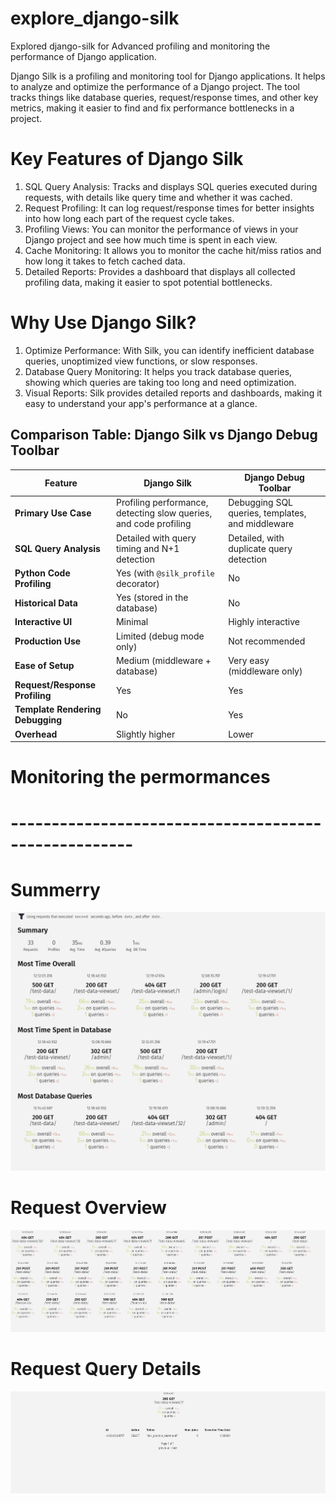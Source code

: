 # explore_django-silk
Explored django-silk for Advanced profiling and monitoring the performance of Django application.

Django Silk is a profiling and monitoring tool for Django applications. It helps to analyze and optimize the performance of a Django project. The tool tracks things like database queries, request/response times, and other key metrics, making it easier to find and fix performance bottlenecks in a project.

# Key Features of Django Silk
1. SQL Query Analysis: Tracks and displays SQL queries executed during requests, with details like query time and whether it was cached.
2. Request Profiling: It can log request/response times for better insights into how long each part of the request cycle takes.
3. Profiling Views: You can monitor the performance of views in your Django project and see how much time is spent in each view.
4. Cache Monitoring: It allows you to monitor the cache hit/miss ratios and how long it takes to fetch cached data.
5. Detailed Reports: Provides a dashboard that displays all collected profiling data, making it easier to spot potential bottlenecks.


# Why Use Django Silk?
1. Optimize Performance: With Silk, you can identify inefficient database queries, unoptimized view functions, or slow responses.
2. Database Query Monitoring: It helps you track database queries, showing which queries are taking too long and need optimization.
3. Visual Reports: Silk provides detailed reports and dashboards, making it easy to understand your app's performance at a glance.



## Comparison Table: Django Silk vs Django Debug Toolbar

| **Feature**                    | **Django Silk**                           | **Django Debug Toolbar**               |
|--------------------------------|------------------------------------------|----------------------------------------|
| **Primary Use Case**            | Profiling performance, detecting slow queries, and code profiling | Debugging SQL queries, templates, and middleware |
| **SQL Query Analysis**          | Detailed with query timing and N+1 detection | Detailed, with duplicate query detection |
| **Python Code Profiling**       | Yes (with `@silk_profile` decorator)     | No                                     |
| **Historical Data**             | Yes (stored in the database)             | No                                     |
| **Interactive UI**              | Minimal                                  | Highly interactive                     |
| **Production Use**              | Limited (debug mode only)                | Not recommended                        |
| **Ease of Setup**               | Medium (middleware + database)           | Very easy (middleware only)            |
| **Request/Response Profiling**  | Yes                                      | Yes                                    |
| **Template Rendering Debugging**| No                                       | Yes                                    |
| **Overhead**                    | Slightly higher                          | Lower                                  |





# Monitoring the permormances
# -----------------------------------------------------

# Summerry
![alt text](<Screenshot from 2024-12-11 18-20-35.png>)

# Request Overview
![alt text](<Screenshot from 2024-12-11 18-20-47.png>)

# Request Query Details
![alt text](<Screenshot from 2024-12-11 18-21-03.png>)
